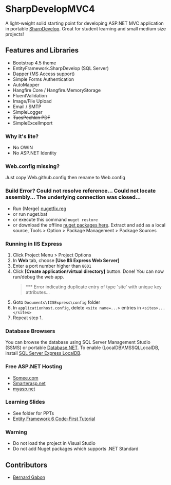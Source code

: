 # SharpDevelopMVC4

A light-weight solid starting point for developing ASP.NET MVC application in portable [SharpDevelop](https://portable.info.pl/sharpdevelop-portable/). Great for student learning and small medium size projects!

## Features and Libraries

- Bootstrap 4.5 theme
- EntityFramework.SharpDevelop (SQL Server)
- Dapper (MS Access support)
- Simple Forms Authentication
- AutoMapper
- Hangfire Core / Hangfire.MemoryStorage
- FluentValidation
- Image/File Upload
- Email / SMTP
- SimpleLogger
- ~~TuesPechkin PDF~~
- SimpleExcelImport

### Why it's lite?

- No OWIN
- No ASP.NET Identity

### Web.config missing?

Just copy Web.github.config then rename to Web.config

### Build Error? Could not resolve reference... Could not locate assembly... The underlying connection was closed...
- Run (Merge) [nugetfix.reg](https://stackoverflow.com/a/53677845/1281209)
- or run nuget.bat
- or execute this command `nuget restore`
- or download the offline [nuget packages here](https://drive.google.com/file/d/1_BPJqxucppNr5WX337RRxpl8jv7YB8Kd/view?usp=sharing). Extract and add as a local source, Tools > Option > Package Management > Package Sources

### Running in IIS Express

1. Click Project Menu > Project Options
2. In **Web** tab, choose **[Use IIS Express Web Server]**
3. Enter a port number higher than `8001`
4. Click **[Create application/virtual directory]** button. Done! You can now run/debug the web app.
   > \*\*\* Error indicating duplicate entry of type 'site' with unique key attributes...
5. Goto `Documents\IISExpress\config` folder
6. In `applicationhost.config`, delete `<site name=...>` entries in `<sites>...</sites>`
7. Repeat step 1.

### Database Browsers

You can browse the database using SQL Server Management Studio (SSMS) or portable [Database.NET](https://bit.ly/30tqqxU). To enable (LocalDB)\MSSQLLocalDB, install [SQL Server Express LocalDB](https://bit.ly/2Mlijj1).

### Free ASP.NET Hosting

- [Somee.com](https://somee.com/FreeAspNetHosting.aspx)
- [Smarterasp.net](https://www.smarterasp.net/secured_signup?plantype=FREE)
- [myasp.net](https://www.myasp.net/freeaspnethosting)

### Learning Slides

- See folder for PPTs
- [Entity Framework 6 Code-First Tutorial](https://bernardgabon.com/blog/entity-framework-tutorial/)

### Warning

- Do not load the project in Visual Studio
- Do not add Nuget packages which supports .NET Standard

## Contributors

- [Bernard Gabon](https://bernardgabon.com)
